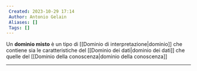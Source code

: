```yaml
---
 Created: 2023-10-29 17:14
 Author: Antonio Gelain
 Aliases: []
 Tags: []
---
```


Un **dominio misto** è un tipo di [[Dominio di interpretazione|dominio]] che contiene sia le caratteristiche del [[Dominio dei dati|dominio dei dati]] che quelle del [[Dominio della conoscenza|dominio della conoscenza]]

---

